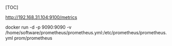 [TOC]

http://192.168.31.104:9100/metrics

docker run  -d -p 9090:9090 -v /home/software/prometheus/prometheus.yml:/etc/prometheus/prometheus.yml prom/prometheus